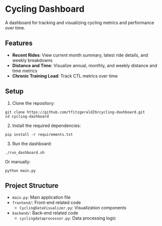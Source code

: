 # Cycling Dashboard

A dashboard for tracking and visualizing cycling metrics and performance over time.

## Features

- **Recent Rides**: View current month summary, latest ride details, and weekly breakdowns
- **Distance and Time**: Visualize annual, monthly, and weekly distance and time metrics
- **Chronic Training Load**: Track CTL metrics over time

## Setup

1. Clone the repository:
```
git clone https://github.com/tfitzgerald29/cycling-dashboard.git
cd cycling-dashboard
```

2. Install the required dependencies:
```
pip install -r requirements.txt
```

3. Run the dashboard:
```
./run_dashboard.sh
```
Or manually:
```
python main.py
```

## Project Structure

- `main.py`: Main application file
- `frontend/`: Front-end related code
  - `CyclingDataVisualizer.py`: Visualization components
- `backend/`: Back-end related code
  - `cyclingdataprocessor.py`: Data processing logic 